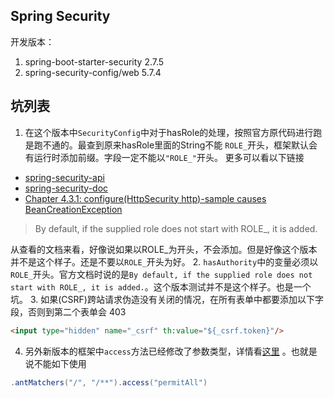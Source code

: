 ## Spring Security
开发版本：
1. spring-boot-starter-security 2.7.5
2. spring-security-config/web 5.7.4

## 坑列表
1. 在这个版本中`SecurityConfig`中对于hasRole的处理，按照官方原代码进行跑是跑不通的。最查到原来hasRole里面的String不能 `ROLE_`开头，框架默认会有运行时添加前缀。字段一定不能以`"ROLE_"`开头。
更多可以看以下链接
- [spring-security-api](https://docs.spring.io/spring-security/site/docs/current/api/org/springframework/security/access/expression/SecurityExpressionOperations.html)
- [spring-security-doc](https://docs.spring.io/spring-security/reference/servlet/authorization/expression-based.html)
- [Chapter 4.3.1: configure(HttpSecurity http)-sample causes BeanCreationException ](https://github.com/habuma/spring-in-action-5-samples/issues/74)
> By default, if the supplied role does not start with ROLE_, it is added.

从查看的文档来看，好像说如果以ROLE_为开头，不会添加。但是好像这个版本并不是这个样子。还是不要以`ROLE_`开头为好。
2. `hasAuthority`中的变量必须以`ROLE_`开头。官方文档时说的是`By default, if the supplied role does not start with ROLE_, it is added.`。这个版本测试并不是这个样子。也是一个坑。
3. 如果(CSRF)跨站请求伪造没有关闭的情况，在所有表单中都要添加以下字段，否则到第二个表单会 403
```html
<input type="hidden" name="_csrf" th:value="${_csrf.token}"/>
```
4. 另外新版本的框架中`access`方法已经修改了参数类型，详情看[这里](https://github.com/spring-projects/spring-security/issues/11396) 。也就是说不能如下使用
```java
.antMatchers("/", "/**").access("permitAll")
```